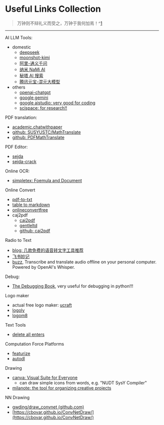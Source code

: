 # Useful Links Collection

> 万钟则不辩礼义而受之，万钟于我何加焉！^[1]

[1]: https://www.gushiwen.cn/mingju/juv_ed7aff127669.aspx

---

AI LLM Tools:

- domestic
  - [deepseek](https://chat.deepseek.com/)
  - [moonshot-kimi](https://kimi.moonshot.cn/)
  - [阿里-通义千问](https://tongyi.aliyun.com/)
  - [纳米 NaMi AI](https://www.n.cn/)
  - [秘塔 AI 搜索](https://metaso.cn/)
  - [腾讯元宝-混元大模型](https://yuanbao.tencent.com/)
- others
  - [openai-chatgpt](https://chatgpt.com/)
  - [google gemini](https://gemini.google.com/app)
  - [google aistudio: very good for coding](https://aistudio.google.com/)
  - [scispace: for research!!](https://scispace.com/)

PDF translation:

- [academic.chatwithpaper](https://academic.chatwithpaper.org/)
- [github: SUSYUSTC/MathTranslate](https://github.com/SUSYUSTC/MathTranslate)
- [github: PDFMathTranslate](https://github.com/Byaidu/PDFMathTranslate)

PDF Editor:

- [sejda](https://www.sejda.com/desktop)
- [sejda-crack](https://github.com/gookie-dev/sejda-crack)

Online OCR:

- [simpletex: Foemula and Document](https://simpletex.net/)

Online Convert

- [pdf-to-txt](https://www.freeconvert.com/pdf-to-txt)
- [table to markdown](https://tabletomarkdown.com/)
- [onlineconvertfree](https://onlineconvertfree.com/)
- caj2pdf
  - [caj2pdf](https://caj2pdf.cn/)
  - [gentleltd](https://caj.gentleltd.cn/en)
  - [github: caj2pdf](https://github.com/caj2pdf/caj2pdf)

Radio to Text

- [blog: 几款免费的语音转文字工具推荐](https://www.bilibili.com/opus/748040117536423974)
- [飞书妙记](https://www.feishu.cn/product/minutes)
- [buzz](https://github.com/chidiwilliams/buzz), Transcribe and translate audio offline on your personal computer. Powered by OpenAI's Whisper.

Debug:

- [The Debugging Book](https://www.debuggingbook.org/), very useful for debugging in python!!!

Logo maker

- actual free logo maker: [ucraft](https://www.ucraft.com/ai-logo-generator/app)
- [logoly](https://www.logoly.pro/)
- [logom8](https://logom8.com/)

Text Tools

- [delete all enters](https://uutool.cn/nl-trim-all/)

Computation Force Platforms

- [featurize](https://featurize.cn/vm/available)
- [autodl](https://www.autodl.com/market/list)

Drawing

- [canva: Visual Suite for Everyone](https://www.canva.com/)
  - can draw simple icons from words, e.g. "NUDT SysY Compiler"
- [milanote: the tool for organizing creative projects](https://milanote.com/)

NN Drawing

- [gwding/draw_convnet (github.com)](https://github.com/gwding/draw_convnet)
- [https://cbovar.github.io/ConvNetDraw/](https://cbovar.github.io/ConvNetDraw/)
